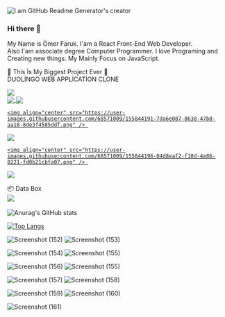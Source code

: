 ![I am GitHub Readme Generator's creator](https://user-images.githubusercontent.com/68571009/155843503-9e4b969c-ad60-47e3-8583-3dfa9bde24af.jpg)

### Hi there 👋

My Name is Ömer Faruk. I'am a React Front-End Web Developer. <br/>
Also I'am associate degree Computer Programmer. I love Programing and Creating new things. My Mainly Focus on JavaScript. 


🥳 This İs My Biggest Project Ever 🥳
<br/>
DUOLİNGO WEB APPLİCATİON CLONE
<br/>
<a href="https://github.com/omerfarukyapici/duolingo-clone">
  <div>
    <img align="center" src="https://user-images.githubusercontent.com/68571009/155842836-657f1890-8c21-42cb-b390-f89902442549.jpg" />
  </div>
  <div>
   <img align="center" src="https://user-images.githubusercontent.com/68571009/155844183-593b37fb-c360-41ed-a4d6-aa1251a8f574.png" /> 
   <img align="center" src="https://user-images.githubusercontent.com/68571009/155844186-ce644cab-4db3-40ee-af9d-9a91e7a3d1c5.png" />
    
    <img align="center" src="https://user-images.githubusercontent.com/68571009/155844191-7da6e087-8638-47b8-aa18-8de3f4585ddf.png" /> 
   <img align="center" src="https://user-images.githubusercontent.com/68571009/155844194-8a1a9b8d-6e68-4f0b-a3eb-c0f69010550f.png" />
    
    <img align="center" src="https://user-images.githubusercontent.com/68571009/155844196-04d8eaf2-f10d-4e86-8221-fd0b21cbfa07.png" /> 
   <img align="center" src="https://user-images.githubusercontent.com/68571009/155844202-73cfe3e5-e53a-4536-8249-e80163c8232b.png" />
  </div>
</a>

📦 Data Box
<br/>
<a href="https://github.com/omerfarukyapici/duolingo-clone">
  <img align="center" src="https://user-images.githubusercontent.com/68571009/155843260-f8b667d8-56ed-421a-aa92-c614a9642d94.jpg" />
</a>
<br/><br/>
![Anurag's GitHub stats](https://github-readme-stats.vercel.app/api?username=omerfarukyapici&show_icons=true&theme=radical)

[![Top Langs](https://github-readme-stats.vercel.app/api/top-langs/?username=omerfarukyapici&layout=compact)](https://github.com/anuraghazra/github-readme-stats)


![Screenshot (152)](https://user-images.githubusercontent.com/68571009/155844183-593b37fb-c360-41ed-a4d6-aa1251a8f574.png)
![Screenshot (153)](https://user-images.githubusercontent.com/68571009/155844186-ce644cab-4db3-40ee-af9d-9a91e7a3d1c5.png)

![Screenshot (154)](https://user-images.githubusercontent.com/68571009/155844191-7da6e087-8638-47b8-aa18-8de3f4585ddf.png)
![Screenshot (155)](https://user-images.githubusercontent.com/68571009/155844194-8a1a9b8d-6e68-4f0b-a3eb-c0f69010550f.png)

![Screenshot (156)](https://user-images.githubusercontent.com/68571009/155844196-04d8eaf2-f10d-4e86-8221-fd0b21cbfa07.png)
![Screenshot (155)](https://user-images.githubusercontent.com/68571009/155844202-73cfe3e5-e53a-4536-8249-e80163c8232b.png)




![Screenshot (157)](https://user-images.githubusercontent.com/68571009/155844210-e4a13188-df7c-429c-9449-1cefe18f6b1a.png)
![Screenshot (158)](https://user-images.githubusercontent.com/68571009/155844214-bd12afdd-4dfc-444f-bc8f-f38c6c0f8e39.png)

![Screenshot (159)](https://user-images.githubusercontent.com/68571009/155844218-cf96f40c-9a76-43da-b8bd-774e8fb587a1.png)
![Screenshot (160)](https://user-images.githubusercontent.com/68571009/155844222-6ec1060e-afc1-4773-9315-a230baa1f10b.png)

![Screenshot (161)](https://user-images.githubusercontent.com/68571009/155844225-11cdbf4e-fa03-4a14-9414-c4d95746c7a4.png)




